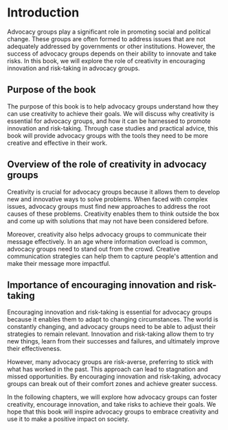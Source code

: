 Introduction
============

Advocacy groups play a significant role in promoting social and political change. These groups are often formed to address issues that are not adequately addressed by governments or other institutions. However, the success of advocacy groups depends on their ability to innovate and take risks. In this book, we will explore the role of creativity in encouraging innovation and risk-taking in advocacy groups.

Purpose of the book
-------------------

The purpose of this book is to help advocacy groups understand how they can use creativity to achieve their goals. We will discuss why creativity is essential for advocacy groups, and how it can be harnessed to promote innovation and risk-taking. Through case studies and practical advice, this book will provide advocacy groups with the tools they need to be more creative and effective in their work.

Overview of the role of creativity in advocacy groups
-----------------------------------------------------

Creativity is crucial for advocacy groups because it allows them to develop new and innovative ways to solve problems. When faced with complex issues, advocacy groups must find new approaches to address the root causes of these problems. Creativity enables them to think outside the box and come up with solutions that may not have been considered before.

Moreover, creativity also helps advocacy groups to communicate their message effectively. In an age where information overload is common, advocacy groups need to stand out from the crowd. Creative communication strategies can help them to capture people's attention and make their message more impactful.

Importance of encouraging innovation and risk-taking
----------------------------------------------------

Encouraging innovation and risk-taking is essential for advocacy groups because it enables them to adapt to changing circumstances. The world is constantly changing, and advocacy groups need to be able to adjust their strategies to remain relevant. Innovation and risk-taking allow them to try new things, learn from their successes and failures, and ultimately improve their effectiveness.

However, many advocacy groups are risk-averse, preferring to stick with what has worked in the past. This approach can lead to stagnation and missed opportunities. By encouraging innovation and risk-taking, advocacy groups can break out of their comfort zones and achieve greater success.

In the following chapters, we will explore how advocacy groups can foster creativity, encourage innovation, and take risks to achieve their goals. We hope that this book will inspire advocacy groups to embrace creativity and use it to make a positive impact on society.
